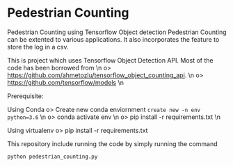 # Pedestrian Counting
Pedestrian Counting using Tensorflow Object detection
Pedestrian Counting can be extented to various applications.
It also incorporates the feature to store the log in a csv.

This is project which uses Tensorflow Object Detection API. Most of the code has been borrowed from \n
   o> https://github.com/ahmetozlu/tensorflow_object_counting_api. \n
   o> https://github.com/tensorflow/models \n
   
Prerequisite:
   
   Using Conda
      o> Create new conda enviornment ``` create new -n env python=3.6 ``` \n
      o> conda activate env \n
      o> pip install -r requirements.txt \n
   
   Using virtualenv
      o> pip install -r requirements.txt

This repository include running the code by simply running the command

``` python pedestrian_counting.py ```





 

